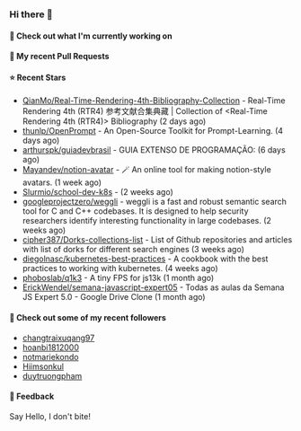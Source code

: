### Hi there 👋

#### 👷 Check out what I'm currently working on

#### 🔨 My recent Pull Requests


#### ⭐ Recent Stars

- [QianMo/Real-Time-Rendering-4th-Bibliography-Collection](https://github.com/QianMo/Real-Time-Rendering-4th-Bibliography-Collection) - Real-Time Rendering 4th (RTR4) 参考文献合集典藏 | Collection of &lt;Real-Time Rendering 4th (RTR4)&gt; Bibliography (2 days ago)
- [thunlp/OpenPrompt](https://github.com/thunlp/OpenPrompt) - An Open-Source Toolkit for Prompt-Learning. (4 days ago)
- [arthurspk/guiadevbrasil](https://github.com/arthurspk/guiadevbrasil) - GUIA EXTENSO DE PROGRAMAÇÃO: (6 days ago)
- [Mayandev/notion-avatar](https://github.com/Mayandev/notion-avatar) - 🪄 An online tool for making notion-style avatars. (1 week ago)
- [Slurmio/school-dev-k8s](https://github.com/Slurmio/school-dev-k8s) -  (2 weeks ago)
- [googleprojectzero/weggli](https://github.com/googleprojectzero/weggli) - weggli is a fast and robust semantic search tool for C and C&#43;&#43; codebases. It is designed to help security researchers identify interesting functionality in large codebases. (2 weeks ago)
- [cipher387/Dorks-collections-list](https://github.com/cipher387/Dorks-collections-list) - List of Github repositories and articles with list of dorks for different search engines (3 weeks ago)
- [diegolnasc/kubernetes-best-practices](https://github.com/diegolnasc/kubernetes-best-practices) - A cookbook with the best practices to working with kubernetes. (4 weeks ago)
- [phoboslab/q1k3](https://github.com/phoboslab/q1k3) - A tiny FPS for js13k (1 month ago)
- [ErickWendel/semana-javascript-expert05](https://github.com/ErickWendel/semana-javascript-expert05) - Todas as aulas da Semana JS Expert 5.0 - Google Drive Clone (1 month ago)

#### 👯 Check out some of my recent followers

- [changtraixuqang97](https://github.com/changtraixuqang97)
- [hoanbi1812000](https://github.com/hoanbi1812000)
- [notmariekondo](https://github.com/notmariekondo)
- [Hiimsonkul](https://github.com/Hiimsonkul)
- [duytruongpham](https://github.com/duytruongpham)

#### 💬 Feedback

Say Hello, I don't bite!